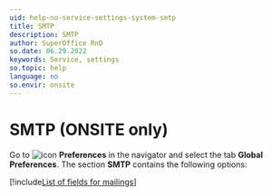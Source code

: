 ```yaml
---
uid: help-no-service-settings-system-smtp
title: SMTP
description: SMTP
author: SuperOffice RnD
so.date: 06.29.2022
keywords: Service, settings
so.topic: help
language: no
so.envir: onsite
---
```


# SMTP (ONSITE only)

Go to ![icon][img1] **Preferences** in the navigator and select the tab **Global Preferences**. The section **SMTP** contains the following options:

[!include[List of fields for mailings](../../../../marketing/learn/includes/mailing-smtp-fields.md)]

<!-- Referenced links -->

<!-- Referenced images -->
[img1]: ../../../../../../common/icons/nav-admin-preferences-active.png

